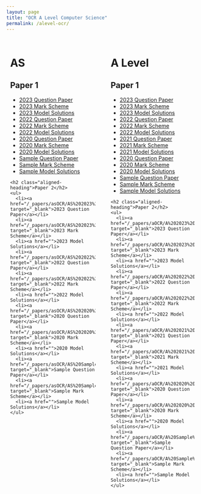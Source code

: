 ```yaml
---
layout: page
title: "OCR A Level Computer Science"
permalink: /alevel-ocr/
---
```


<div class="two-columns">
  <div class="column">
    <h1>AS</h1>
    <h2>Paper 1</h2>
    <ul>
      <li><a href="/_papers/asOCR/AS%202023%20Paper%201%20QP.pdf" target="_blank">2023 Question Paper</a></li>
      <li><a href="/_papers/asOCR/AS%202023%20Paper%201%20MS.pdf" target="_blank">2023 Mark Scheme</a></li>
      <li><a href="">2023 Model Solutions</a></li>
      <li><a href="/_papers/asOCR/AS%202022%20Paper%201%20QP.pdf" target="_blank">2022 Question Paper</a></li>
      <li><a href="/_papers/asOCR/AS%202022%20Paper%201%20MS.pdf" target="_blank">2022 Mark Scheme</a></li>
      <li><a href="">2022 Model Solutions</a></li>
      <li><a href="/_papers/asOCR/AS%202020%20Paper%201%20QP.pdf" target="_blank">2020 Question Paper</a></li>
      <li><a href="/_papers/asOCR/AS%202020%20Paper%201%20MS.pdf" target="_blank">2020 Mark Scheme</a></li>
      <li><a href="">2020 Model Solutions</a></li>
      <li><a href="/_papers/asOCR/AS%20Sample%20Paper%201%20QP.pdf" target="_blank">Sample Question Paper</a></li>
      <li><a href="/_papers/asOCR/AS%20Sample%20Paper%201%20MS.pdf" target="_blank">Sample Mark Scheme</a></li>
      <li><a href="">Sample Model Solutions</a></li>
    </ul>
    
    <h2 class="aligned-heading">Paper 2</h2>
    <ul>
      <li><a href="/_papers/asOCR/AS%202023%20Paper%202%20QP.pdf" target="_blank">2023 Question Paper</a></li>
      <li><a href="/_papers/asOCR/AS%202023%20Paper%202%20MS.pdf" target="_blank">2023 Mark Scheme</a></li>
      <li><a href="">2023 Model Solutions</a></li>
      <li><a href="/_papers/asOCR/AS%202022%20Paper%202%20QP.pdf" target="_blank">2022 Question Paper</a></li>
      <li><a href="/_papers/asOCR/AS%202022%20Paper%202%20MS.pdf" target="_blank">2022 Mark Scheme</a></li>
      <li><a href="">2022 Model Solutions</a></li>
      <li><a href="/_papers/asOCR/AS%202020%20Paper%202%20QP.pdf" target="_blank">2020 Question Paper</a></li>
      <li><a href="/_papers/asOCR/AS%202020%20Paper%202%20MS.pdf" target="_blank">2020 Mark Scheme</a></li>
      <li><a href="">2020 Model Solutions</a></li>
      <li><a href="/_papers/asOCR/AS%20Sample%20Paper%202%20QP.pdf" target="_blank">Sample Question Paper</a></li>
      <li><a href="/_papers/asOCR/AS%20Sample%20Paper%202%20MS.pdf" target="_blank">Sample Mark Scheme</a></li>
      <li><a href="">Sample Model Solutions</a></li>
    </ul>
  </div>

  <div class="column">
    <h1>A Level</h1>
    <h2>Paper 1</h2>
    <ul>
      <li><a href="/_papers/aOCR/A%202023%20Paper%201%20QP.pdf" target="_blank">2023 Question Paper</a></li>
      <li><a href="/_papers/aOCR/A%202023%20Paper%201%20MS.pdf" target="_blank">2023 Mark Scheme</a></li>
      <li><a href="">2023 Model Solutions</a></li>
      <li><a href="/_papers/aOCR/A%202022%20Paper%201%20QP.pdf" target="_blank">2022 Question Paper</a></li>
      <li><a href="/_papers/aOCR/A%202022%20Paper%201%20MS.pdf" target="_blank">2022 Mark Scheme</a></li>
      <li><a href="">2022 Model Solutions</a></li>
      <li><a href="/_papers/aOCR/A%202021%20Paper%201%20QP.pdf" target="_blank">2021 Question Paper</a></li>
      <li><a href="/_papers/aOCR/A%202021%20Paper%201%20MS.pdf" target="_blank">2021 Mark Scheme</a></li>
      <li><a href="">2021 Model Solutions</a></li>
      <li><a href="/_papers/aOCR/A%202020%20Paper%201%20QP.pdf" target="_blank">2020 Question Paper</a></li>
      <li><a href="/_papers/aOCR/A%202020%20Paper%201%20MS.pdf" target="_blank">2020 Mark Scheme</a></li>
      <li><a href="">2020 Model Solutions</a></li>
      <li><a href="/_papers/aOCR/A%20Sample%20Paper%201%20QP.pdf" target="_blank">Sample Question Paper</a></li>
      <li><a href="/_papers/aOCR/A%20Sample%20Paper%201%20MS.pdf" target="_blank">Sample Mark Scheme</a></li>
      <li><a href="">Sample Model Solutions</a></li>
    </ul>
    
    <h2 class="aligned-heading">Paper 2</h2>
    <ul>
      <li><a href="/_papers/aOCR/A%202023%20Paper%202%20QP.pdf" target="_blank">2023 Question Paper</a></li>
      <li><a href="/_papers/aOCR/A%202023%20Paper%202%20MS.pdf" target="_blank">2023 Mark Scheme</a></li>
      <li><a href="">2023 Model Solutions</a></li>
      <li><a href="/_papers/aOCR/A%202022%20Paper%202%20QP.pdf" target="_blank">2022 Question Paper</a></li>
      <li><a href="/_papers/aOCR/A%202022%20Paper%202%20MS.pdf" target="_blank">2022 Mark Scheme</a></li>
      <li><a href="">2022 Model Solutions</a></li>
      <li><a href="/_papers/aOCR/A%202021%20Paper%202%20QP.pdf" target="_blank">2021 Question Paper</a></li>
      <li><a href="/_papers/aOCR/A%202021%20Paper%202%20MS.pdf" target="_blank">2021 Mark Scheme</a></li>
      <li><a href="">2021 Model Solutions</a></li>
      <li><a href="/_papers/aOCR/A%202020%20Paper%202%20QP.pdf" target="_blank">2020 Question Paper</a></li>
      <li><a href="/_papers/aOCR/A%202020%20Paper%202%20MS.pdf" target="_blank">2020 Mark Scheme</a></li>
      <li><a href="">2020 Model Solutions</a></li>
      <li><a href="/_papers/aOCR/A%20Sample%20Paper%202%20QP.pdf" target="_blank">Sample Question Paper</a></li>
      <li><a href="/_papers/aOCR/A%20Sample%20Paper%202%20MS.pdf" target="_blank">Sample Mark Scheme</a></li>
      <li><a href="">Sample Model Solutions</a></li>
    </ul>
  </div>
</div>

<style>
  .two-columns {
    display: flex;
    justify-content: space-between;
    gap: 20px;
  }

  .column {
    flex: 1;
    padding: 10px;
  }

  .aligned-heading {
    margin-top: 30px;
  }
</style>

